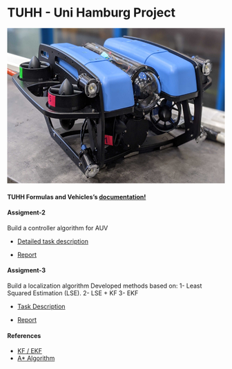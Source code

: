 # TUHH - Uni Hamburg Project 

<img src="/documents/BlurROV2.jpg" width="600" height="360" />

#### TUHH Formulas and Vehicles’s [documentation!](https://hippocampusrobotics.github.io/fav_docs/)

#### Assigment-2
  Build a controller algorithm for AUV 
- [Detailed task description](documents/FAV20_Assignment_2.pdf)

- [Report](documents/Assignment2_Group4.pdf)

#### Assigment-3
Build a localization algorithm
Developed methods based on: 
    1-  Least Squared Estimation (LSE). 
    2-  LSE + KF
    3-  EKF 
- [Task Description](documents/FAV20_Assignment_3.pdf)

- [Report](documents/report_2.pdf)


#### References
-	[KF / EKF ](https://dsp.stackexchange.com/questions/8860/kalman-filter-for-position-and-velocity-introducing-speed-estimates/8869)
-	[A* Algorithm](http://theory.stanford.edu/~amitp/GameProgramming/Heuristics.html)
